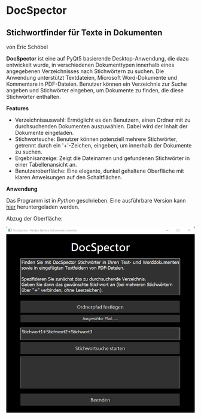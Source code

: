 # DocSpector
## Stichwortfinder für Texte in Dokumenten

von Eric Schöbel

**DocSpector** ist eine auf PyQt5 basierende Desktop-Anwendung, die dazu entwickelt wurde, in verschiedenen Dokumenttypen innerhalb eines angegebenen Verzeichnisses nach Stichwörtern zu suchen. Die Anwendung unterstützt Textdateien, Microsoft Word-Dokumente und Kommentare in PDF-Dateien. Benutzer können ein Verzeichnis zur Suche angeben und Stichwörter eingeben, um Dokumente zu finden, die diese Stichwörter enthalten.


**Features**

 + Verzeichnisauswahl: Ermöglicht es den Benutzern, einen Ordner mit zu durchsuchenden Dokumenten auszuwählen. Dabei wird der Inhalt der Dokumente eingeladen.
 + Stichwortsuche: Benutzer können potenziell mehrere Stichwörter, getrennt durch ein '+'-Zeichen, eingeben, um innerhalb der Dokumente zu suchen.
 + Ergebnisanzeige: Zeigt die Dateinamen und gefundenen Stichwörter in einer Tabellenansicht an.
 + Benutzeroberfläche: Eine elegante, dunkel gehaltene Oberfläche mit klaren Anweisungen auf den Schaltflächen.


**Anwendung**

Das Programm ist in *Python* geschrieben. Eine ausführbare Version kann [hier](https://github.com/EricSchoebel/DocSpector/releases) heruntergeladen werden.

Abzug der Oberfläche:

![GUI](./Screenshot_GUI.png "GUI")






